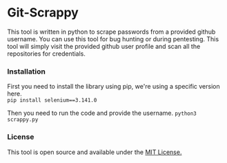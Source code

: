 # Git-Scrappy
This tool is written in python to scrape passwords from a provided github username. You can use this tool for bug hunting or during pentesting. This tool will simply visit the provided github user profile and scan all the repositories for credentials.

### Installation
First you need to install the library using pip, we're using a specific version here.<br>
`pip install selenium==3.141.0`

Then you need to run the code and provide the username.
`python3 scrappy.py`

### License
This tool is open source and available under the [MIT License.](/LICENSE)
